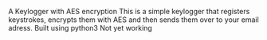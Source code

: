 A Keylogger with AES encryption
This is a simple keylogger that registers keystrokes, encrypts them with AES and then sends them over to your email adress.
Built using python3
Not yet working
